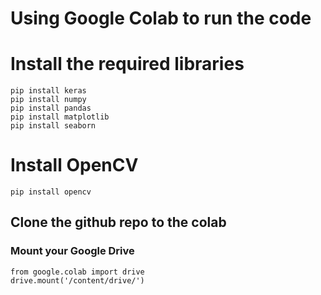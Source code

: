 
# Using Google Colab to run the code
# Install the required libraries
```
pip install keras
pip install numpy
pip install pandas
pip install matplotlib
pip install seaborn
```
# Install OpenCV
```
pip install opencv
```
## Clone the github repo to the colab

### Mount your Google Drive

```
from google.colab import drive
drive.mount('/content/drive/')
```

